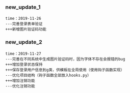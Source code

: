 ### new_update_1
    time：2019-11-26
    ---完善登录表单验证
    +++新增图片验证码功能


### new_update_2
    time：2019-11-27
    ---完善在不同系统中生成图片验证码时，因为字体不存在会报错的bug
    +++增加登录状态保持
    +++保存登录用户信息到g类，供模板在全局使用（使用钩子函数实现）
    ---优化项目结构（钩子函数全部放入hooks.py）
    +++增加注销功能
    ---优化注销功能